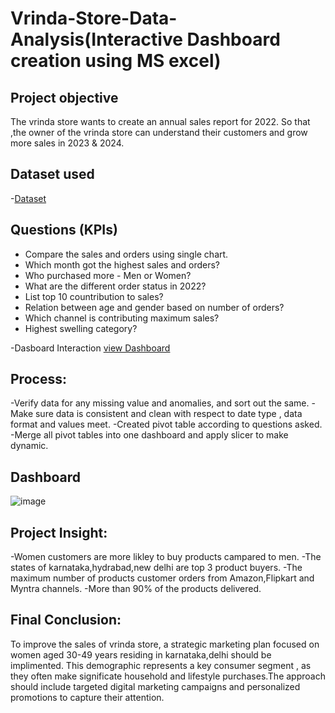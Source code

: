 # Vrinda-Store-Data-Analysis(Interactive Dashboard creation using MS excel)
## Project objective
The vrinda store wants to create an annual sales report for 2022. So that ,the owner of the vrinda store can understand their customers and grow more sales in 2023 & 2024.
## Dataset used
-<a href="https://github.com/VARUN-777-HA/Vrinda-Store-Data-Analysis-Dashboard/blob/main/Vrinda%20Store%20Data%20Analysis.xlsx">Dataset</a>

## Questions (KPIs)
- Compare the sales and orders using single chart.
- Which month got the highest sales and orders?
- Who purchased more - Men or Women?
- What are the different order status in 2022?
- List top 10 countribution to sales?
- Relation between age and gender based on number of orders?
- Which channel is contributing maximum sales?
- Highest swelling category?

-Dasboard Interaction <a href ="https://github.com/VARUN-777-HA/Vrinda-Store-Data-Analysis-Dashboard/blob/main/image.jpg">view Dashboard</a>

## Process:
-Verify data for any missing value and anomalies, and sort out the same.</a>
-Make sure data is consistent and clean with respect to date type , data format and values meet.</a>
-Created pivot table according to questions asked.
-Merge all pivot tables into one dashboard and apply slicer to make dynamic.

## Dashboard






![image](https://github.com/user-attachments/assets/e4836248-2e89-446c-ba18-47e20be3a16a)



## Project Insight:

-Women customers are more likley to buy products campared to men.
-The states of karnataka,hydrabad,new delhi are top 3 product buyers.
-The maximum number of products customer orders from Amazon,Flipkart and Myntra channels.
-More than 90% of the products delivered.

## Final Conclusion:

To improve the sales of vrinda store, a strategic marketing plan focused on women aged 30-49 years residing in karnataka,delhi should be implimented. This demographic represents a key consumer segment , as they often make significate household and lifestyle purchases.The approach should include targeted digital marketing campaigns and personalized promotions to capture their attention.






